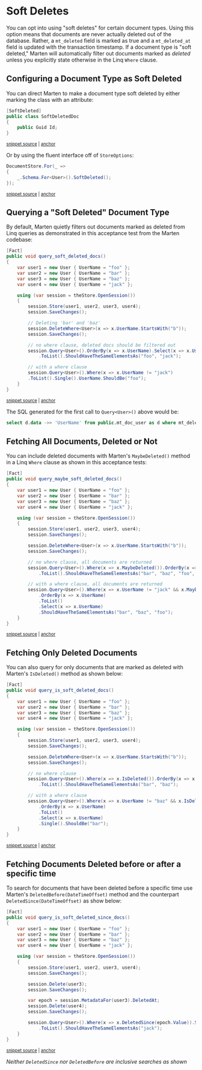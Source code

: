 # Soft Deletes

You can opt into using "soft deletes" for certain document types. Using this option means that documents are
never actually deleted out of the database. Rather, a `mt_deleted` field is marked as true and a `mt_deleted_at`
field is updated with the transaction timestamp. If a document type is "soft deleted," Marten will automatically filter out
documents marked as _deleted_ unless you explicitly state otherwise in the Linq `Where` clause.

## Configuring a Document Type as Soft Deleted

You can direct Marten to make a document type soft deleted by either marking the class with an attribute:

<!-- snippet: sample_SoftDeletedAttribute -->
<a id='snippet-sample_softdeletedattribute'></a>
```cs
[SoftDeleted]
public class SoftDeletedDoc
{
    public Guid Id;
}
```
<sup><a href='https://github.com/JasperFx/marten/blob/master/src/Marten.Schema.Testing/configuring_mapping_deletion_style.cs#L21-L27' title='Snippet source file'>snippet source</a> | <a href='#snippet-sample_softdeletedattribute' title='Start of snippet'>anchor</a></sup>
<!-- endSnippet -->

Or by using the fluent interface off of `StoreOptions`:

<!-- snippet: sample_soft-delete-configuration-via-fi -->
<a id='snippet-sample_soft-delete-configuration-via-fi'></a>
```cs
DocumentStore.For(_ =>
{
    _.Schema.For<User>().SoftDeleted();
});
```
<sup><a href='https://github.com/JasperFx/marten/blob/master/src/Marten.Schema.Testing/configuring_mapping_deletion_style.cs#L56-L61' title='Snippet source file'>snippet source</a> | <a href='#snippet-sample_soft-delete-configuration-via-fi' title='Start of snippet'>anchor</a></sup>
<!-- endSnippet -->

## Querying a "Soft Deleted" Document Type

By default, Marten quietly filters out documents marked as deleted from Linq queries as demonstrated
in this acceptance test from the Marten codebase:

<!-- snippet: sample_query_soft_deleted_docs -->
<a id='snippet-sample_query_soft_deleted_docs'></a>
```cs
[Fact]
public void query_soft_deleted_docs()
{
    var user1 = new User { UserName = "foo" };
    var user2 = new User { UserName = "bar" };
    var user3 = new User { UserName = "baz" };
    var user4 = new User { UserName = "jack" };

    using (var session = theStore.OpenSession())
    {
        session.Store(user1, user2, user3, user4);
        session.SaveChanges();

        // Deleting 'bar' and 'baz'
        session.DeleteWhere<User>(x => x.UserName.StartsWith("b"));
        session.SaveChanges();

        // no where clause, deleted docs should be filtered out
        session.Query<User>().OrderBy(x => x.UserName).Select(x => x.UserName)
            .ToList().ShouldHaveTheSameElementsAs("foo", "jack");

        // with a where clause
        session.Query<User>().Where(x => x.UserName != "jack")
        .ToList().Single().UserName.ShouldBe("foo");
    }
}
```
<sup><a href='https://github.com/JasperFx/marten/blob/master/src/Marten.Testing/Acceptance/soft_deletes.cs#L286-L314' title='Snippet source file'>snippet source</a> | <a href='#snippet-sample_query_soft_deleted_docs' title='Start of snippet'>anchor</a></sup>
<!-- endSnippet -->

The SQL generated for the first call to `Query<User>()` above would be:

```sql
select d.data ->> 'UserName' from public.mt_doc_user as d where mt_deleted = False order by d.data ->> 'UserName'
```

## Fetching All Documents, Deleted or Not

You can include deleted documents with Marten's `MaybeDeleted()` method in a Linq `Where` clause
as shown in this acceptance tests:

<!-- snippet: sample_query_maybe_soft_deleted_docs -->
<a id='snippet-sample_query_maybe_soft_deleted_docs'></a>
```cs
[Fact]
public void query_maybe_soft_deleted_docs()
{
    var user1 = new User { UserName = "foo" };
    var user2 = new User { UserName = "bar" };
    var user3 = new User { UserName = "baz" };
    var user4 = new User { UserName = "jack" };

    using (var session = theStore.OpenSession())
    {
        session.Store(user1, user2, user3, user4);
        session.SaveChanges();

        session.DeleteWhere<User>(x => x.UserName.StartsWith("b"));
        session.SaveChanges();

        // no where clause, all documents are returned
        session.Query<User>().Where(x => x.MaybeDeleted()).OrderBy(x => x.UserName).Select(x => x.UserName)
            .ToList().ShouldHaveTheSameElementsAs("bar", "baz", "foo", "jack");

        // with a where clause, all documents are returned
        session.Query<User>().Where(x => x.UserName != "jack" && x.MaybeDeleted())
            .OrderBy(x => x.UserName)
            .ToList()
            .Select(x => x.UserName)
            .ShouldHaveTheSameElementsAs("bar", "baz", "foo");
    }
}
```
<sup><a href='https://github.com/JasperFx/marten/blob/master/src/Marten.Testing/Acceptance/soft_deletes.cs#L316-L346' title='Snippet source file'>snippet source</a> | <a href='#snippet-sample_query_maybe_soft_deleted_docs' title='Start of snippet'>anchor</a></sup>
<!-- endSnippet -->

## Fetching Only Deleted Documents

You can also query for only documents that are marked as deleted with Marten's `IsDeleted()` method
as shown below:

<!-- snippet: sample_query_is_soft_deleted_docs -->
<a id='snippet-sample_query_is_soft_deleted_docs'></a>
```cs
[Fact]
public void query_is_soft_deleted_docs()
{
    var user1 = new User { UserName = "foo" };
    var user2 = new User { UserName = "bar" };
    var user3 = new User { UserName = "baz" };
    var user4 = new User { UserName = "jack" };

    using (var session = theStore.OpenSession())
    {
        session.Store(user1, user2, user3, user4);
        session.SaveChanges();

        session.DeleteWhere<User>(x => x.UserName.StartsWith("b"));
        session.SaveChanges();

        // no where clause
        session.Query<User>().Where(x => x.IsDeleted()).OrderBy(x => x.UserName).Select(x => x.UserName)
            .ToList().ShouldHaveTheSameElementsAs("bar", "baz");

        // with a where clause
        session.Query<User>().Where(x => x.UserName != "baz" && x.IsDeleted())
            .OrderBy(x => x.UserName)
            .ToList()
            .Select(x => x.UserName)
            .Single().ShouldBe("bar");
    }
}
```
<sup><a href='https://github.com/JasperFx/marten/blob/master/src/Marten.Testing/Acceptance/soft_deletes.cs#L348-L378' title='Snippet source file'>snippet source</a> | <a href='#snippet-sample_query_is_soft_deleted_docs' title='Start of snippet'>anchor</a></sup>
<!-- endSnippet -->

## Fetching Documents Deleted before or after a specific time

To search for documents that have been deleted before a specific time use Marten's `DeletedBefore(DateTimeOffset)` method
and the counterpart `DeletedSince(DateTimeOffset)` as show below:

<!-- snippet: sample_query_soft_deleted_since -->
<a id='snippet-sample_query_soft_deleted_since'></a>
```cs
[Fact]
public void query_is_soft_deleted_since_docs()
{
    var user1 = new User { UserName = "foo" };
    var user2 = new User { UserName = "bar" };
    var user3 = new User { UserName = "baz" };
    var user4 = new User { UserName = "jack" };

    using (var session = theStore.OpenSession())
    {
        session.Store(user1, user2, user3, user4);
        session.SaveChanges();

        session.Delete(user3);
        session.SaveChanges();

        var epoch = session.MetadataFor(user3).DeletedAt;
        session.Delete(user4);
        session.SaveChanges();

        session.Query<User>().Where(x => x.DeletedSince(epoch.Value)).Select(x => x.UserName)
            .ToList().ShouldHaveTheSameElementsAs("jack");
    }
}
```
<sup><a href='https://github.com/JasperFx/marten/blob/master/src/Marten.Testing/Acceptance/soft_deletes.cs#L380-L406' title='Snippet source file'>snippet source</a> | <a href='#snippet-sample_query_soft_deleted_since' title='Start of snippet'>anchor</a></sup>
<!-- endSnippet -->

_Neither `DeletedSince` nor `DeletedBefore` are inclusive searches as shown_
